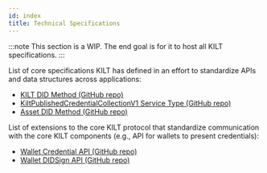 ```yaml
---
id: index
title: Technical Specifications
---
```


:::note
This section is a WIP.
The end goal is for it to host all KILT specifications.
:::

List of core specifications KILT has defined in an effort to standardize APIs and data structures across applications:

- [KILT DID Method (GitHub repo)][kilt-did-method]
- [KiltPublishedCredentialCollectionV1 Service Type (GitHub repo)][kilt-published-credential-collection-v1]
- [Asset DID Method (GitHub repo)][asset-did-method]

List of extensions to the core KILT protocol that standardize communication with the core KILT components (e.g., API for wallets to present credentials):

- [Wallet Credential API (GitHub repo)][kilt-wallet-credential-api]
- [Wallet DIDSign API (GitHub repo)][kilt-wallet-didsign-api]

[kilt-did-method]: https://github.com/KILTprotocol/spec-kilt-did
[kilt-published-credential-collection-v1]: https://github.com/KILTprotocol/spec-KiltPublishedCredentialCollectionV1
[asset-did-method]: https://github.com/KILTprotocol/spec-asset-did
[kilt-wallet-credential-api]: https://github.com/KILTprotocol/spec-ext-credential-api
[kilt-wallet-didsign-api]: https://github.com/KILTprotocol/spec-ext-didsign-api
